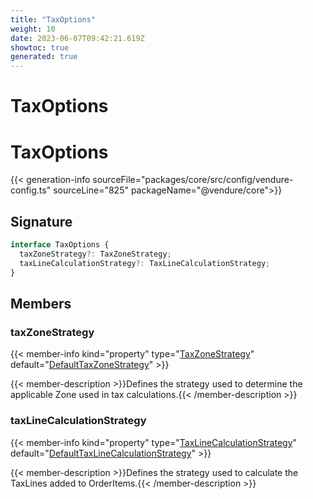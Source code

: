 ```yaml
---
title: "TaxOptions"
weight: 10
date: 2023-06-07T09:42:21.619Z
showtoc: true
generated: true
---
```

<!-- This file was generated from the Vendure source. Do not modify. Instead, re-run the "docs:build" script -->

# TaxOptions
<div class="symbol">


# TaxOptions

{{< generation-info sourceFile="packages/core/src/config/vendure-config.ts" sourceLine="825" packageName="@vendure/core">}}



## Signature

```TypeScript
interface TaxOptions {
  taxZoneStrategy?: TaxZoneStrategy;
  taxLineCalculationStrategy?: TaxLineCalculationStrategy;
}
```
## Members

### taxZoneStrategy

{{< member-info kind="property" type="<a href='/typescript-api/tax/tax-zone-strategy#taxzonestrategy'>TaxZoneStrategy</a>" default="<a href='/typescript-api/tax/default-tax-zone-strategy#defaulttaxzonestrategy'>DefaultTaxZoneStrategy</a>"  >}}

{{< member-description >}}Defines the strategy used to determine the applicable Zone used in tax calculations.{{< /member-description >}}

### taxLineCalculationStrategy

{{< member-info kind="property" type="<a href='/typescript-api/tax/tax-line-calculation-strategy#taxlinecalculationstrategy'>TaxLineCalculationStrategy</a>" default="<a href='/typescript-api/tax/default-tax-line-calculation-strategy#defaulttaxlinecalculationstrategy'>DefaultTaxLineCalculationStrategy</a>"  >}}

{{< member-description >}}Defines the strategy used to calculate the TaxLines added to OrderItems.{{< /member-description >}}


</div>
